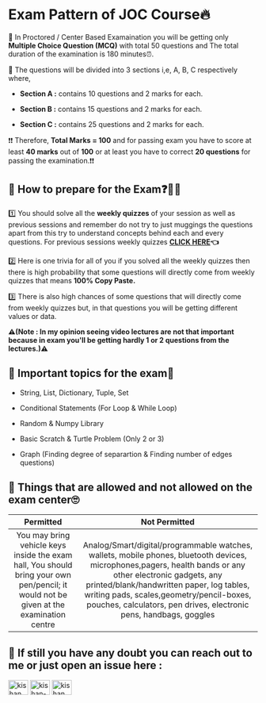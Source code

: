 # Exam Pattern of JOC Course🔥

🔶 In Proctored / Center Based Examaination you will be getting only **Multiple Choice Question (MCQ)** with total 50 questions and The total duration of the examination is 180 minutes⏰.

🔶 The questions will be divided into 3 sections i,e, A, B, C respectively where,

- **Section A :** contains 10 questions and 2 marks for each.
 
- **Section B :** contains 15 questions and 2 marks for each.
 
- **Section C :** contains 25 questions and 2 marks for each.

❗❗ Therefore, **Total Marks = 100** and for passing exam you have to score at least **40 marks** out of **100** or at least you have to correct **20 questions** for passing the examination.❗❗

## 📌 How to prepare for the Exam❓🤷‍♂️

1️⃣ You should solve all the **weekly quizzes** of your session as well as previous sessions and remember do not try to just muggings the questions apart from this try to understand concepts behind each and every questions. For previous sessions weekly quizzes **[CLICK HERE](https://github.com/kishanrajput23/NPTEL-The-Joy-of-Computing-using-Python/tree/main/JOC%20previous%20years%20weekly%20quizes)👈**

2️⃣ Here is one trivia for all of you if you solved all the weekly quizzes then there is high probability that some questions will directly come from weekly quizzes that means **100% Copy Paste.**

3️⃣ There is also high chances of some questions that will directly come from weekly quizzes but, in that questions you will be getting different values or data.

**⚠(Note : In my opinion seeing video lectures are not that important because in exam you'll be getting hardly 1 or 2 questions from the lectures.)⚠**

## 📌 Important topics for the exam🤔

- String, List, Dictionary, Tuple, Set

- Conditional Statements (For Loop & While Loop)

- Random & Numpy Library

- Basic Scratch & Turtle Problem (Only 2 or 3)

- Graph (Finding degree of separartion & Finding number of edges questions)

## 📌 Things that are allowed and not allowed on the exam center🙄

|  **Permitted**  |  **Not Permitted**  |
|:---------------:|:------------------:|
|  You may bring vehicle keys inside the exam hall, You should bring your own pen/pencil; it would not be given at the examination centre  |  Analog/Smart/digital/programmable watches, wallets, mobile phones, bluetooth devices, microphones,pagers, health bands or any other electronic gadgets, any printed/blank/handwritten paper, log tables, writing pads, scales,geometry/pencil-boxes, pouches, calculators, pen drives, electronic pens, handbags, goggles  |


## 📌 If still you have any doubt you can reach out to me or just open an issue here :
<p align="left">
<a href="https://twitter.com/kishan_rajput23" target="blank"><img align="center" src="https://raw.githubusercontent.com/rahuldkjain/github-profile-readme-generator/master/src/images/icons/Social/twitter.svg" alt="kishan_rajput23" height="30" width="40" /></a>
<a href="https://linkedin.com/in/kishan-kumar-rai-23112000" target="blank"><img align="center" src="https://raw.githubusercontent.com/rahuldkjain/github-profile-readme-generator/master/src/images/icons/Social/linked-in-alt.svg" alt="kishan-kumar-rai-23112000" height="30" width="40" /></a>
<a href="https://instagram.com/kishan_rajput23" target="blank"><img align="center" src="https://raw.githubusercontent.com/rahuldkjain/github-profile-readme-generator/master/src/images/icons/Social/instagram.svg" alt="kishan_rajput23" height="30" width="40" /></a>
</p>
